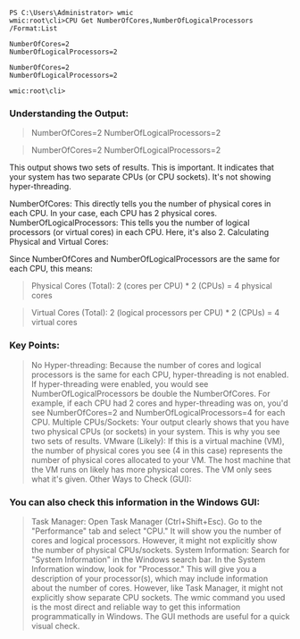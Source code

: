 ```
PS C:\Users\Administrator> wmic
wmic:root\cli>CPU Get NumberOfCores,NumberOfLogicalProcessors /Format:List

NumberOfCores=2
NumberOfLogicalProcessors=2

NumberOfCores=2
NumberOfLogicalProcessors=2

wmic:root\cli>
```

### Understanding the Output:

>NumberOfCores=2
NumberOfLogicalProcessors=2

>NumberOfCores=2
NumberOfLogicalProcessors=2

This output shows two sets of results.  This is important. It indicates that your system has two separate CPUs (or CPU sockets). It's not showing hyper-threading.

NumberOfCores: This directly tells you the number of physical cores in each CPU. In your case, each CPU has 2 physical cores.
NumberOfLogicalProcessors: This tells you the number of logical processors (or virtual cores) in each CPU. Here, it's also 2.
Calculating Physical and Virtual Cores:

Since NumberOfCores and NumberOfLogicalProcessors are the same for each CPU, this means:

>Physical Cores (Total): 2 (cores per CPU) * 2 (CPUs) = 4 physical cores

>Virtual Cores (Total): 2 (logical processors per CPU) * 2 (CPUs) = 4 virtual cores

### Key Points:

>No Hyper-threading: Because the number of cores and logical processors is the same for each CPU, hyper-threading is not enabled. If hyper-threading were enabled, you would see NumberOfLogicalProcessors be double the NumberOfCores. For example, if each CPU had 2 cores and hyper-threading was on, you'd see NumberOfCores=2 and NumberOfLogicalProcessors=4 for each CPU.
Multiple CPUs/Sockets: Your output clearly shows that you have two physical CPUs (or sockets) in your system. This is why you see two sets of results.
VMware (Likely): If this is a virtual machine (VM), the number of physical cores you see (4 in this case) represents the number of physical cores allocated to your VM. The host machine that the VM runs on likely has more physical cores. The VM only sees what it's given.
Other Ways to Check (GUI):

### You can also check this information in the Windows GUI:

> Task Manager: Open Task Manager (Ctrl+Shift+Esc). Go to the "Performance" tab and select "CPU." It will show you the number of cores and logical processors. However, it might not explicitly show the number of physical CPUs/sockets.
System Information: Search for "System Information" in the Windows search bar. In the System Information window, look for "Processor." This will give you a description of your processor(s), which may include information about the number of cores. However, like Task Manager, it might not explicitly show separate CPU sockets.
The wmic command you used is the most direct and reliable way to get this information programmatically in Windows.  The GUI methods are useful for a quick visual check.
